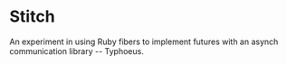 # Stitch

An experiment in using Ruby fibers to implement futures with an asynch
communication library -- Typhoeus.

